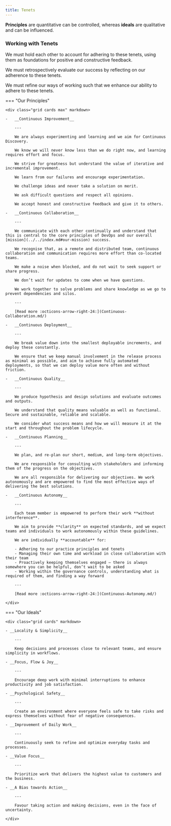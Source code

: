 ```yaml
---
title: Tenets
---
```


**Principles** are quantitative can be controlled, whereas **ideals** are qualitative and can be influenced.

### Working with Tenets

We must hold each other to account for adhering to these tenets, using them as foundations for positive and constructive feedback. 

We must retrospectively evaluate our success by reflecting on our adherence to these tenets.

We must refine our ways of working such that we enhance our ability to adhere to these tenets.

=== "Our Principles"


    <div class="grid cards max" markdown>

    -   __Continuous Improvement__
    
        ---
    
        We are always experimenting and learning and we aim for Continuous Discovery.

        We know we will never know less than we do right now, and learning requires effort and focus.

        We strive for greatness but understand the value of iterative and incremental improvement. 

        We learn from our failures and encourage experimentation. 

        We challenge ideas and never take a solution on merit. 

        We ask difficult questions and respect all opinions. 
        
        We accept honest and constructive feedback and give it to others.  
        
    -   __Continuous Collaboration__
    
        ---

        We communicate with each other continually and understand that this is central to the core principles of DevOps and our overall [mission](../../index.md#our-mission) success.

        We recognise that, as a remote and distributed team, continuous collaboration and communication requires more effort than co-located teams. 

        We make a noise when blocked, and do not wait to seek support or share progress. 

        We don’t wait for updates to come when we have questions. 

        We work together to solve problems and share knowledge as we go to prevent dependencies and silos.

        ---

        [Read more :octicons-arrow-right-24:](Continuous-Collaboration.md/)

    -   __Continuous Deployment__
    
        ---

        We break value down into the smallest deployable increments, and deploy these constantly.

        We ensure that we keep manual involvement in the release process as minimal as possible, and aim to achieve fully automated deployments, so that we can deploy value more often and without friction.

    -   __Continuous Quality__
    
        ---

        We produce hypothesis and design solutions and evaluate outcomes and outputs. 

        We understand that quality means valuable as well as functional. Secure and sustainable, reliable and scalable.

        We consider what success means and how we will measure it at the start and throughout the problem lifecycle.

    -   __Continuous Planning__
    
        ---

        We plan, and re-plan our short, medium, and long-term objectives.

        We are responsible for consulting with stakeholders and informing them of the progress on the objectives. 

        We are all responsible for delivering our objectives. We work autonomously and are empowered to find the most effective ways of delivering the best solutions. 

    -   __Continuous Autonomy__
    
        ---
    
        Each team member is empowered to perform their work **without interference**. 

        We aim to provide **clarity** on expected standards, and we expect teams and individuals to work autonomously within these guidelines.

        We are individually **accountable** for:

        - Adhering to our practice principles and tenets
        - Managing their own time and workload in close collaboration with their team  
        - Proactively keeping themselves engaged – there is always somewhere you can be helpful, don’t wait to be asked
        - Working within the governance controls, understanding what is required of them, and finding a way forward 

        ---

        [Read more :octicons-arrow-right-24:](Continuous-Autonomy.md/)

    </div>


=== "Our Ideals"

    <div class="grid cards" markdown>

    - __Locality & Simplicity__

        ---

        Keep decisions and processes close to relevant teams, and ensure simplicity in workflows.

    - __Focus, Flow & Joy__
    
        ---

        Encourage deep work with minimal interruptions to enhance productivity and job satisfaction.

    - __Psychological Safety__
    
        ---

        Create an environment where everyone feels safe to take risks and express themselves without fear of negative consequences.

    - __Improvement of Daily Work__

        ---

        Continuously seek to refine and optimize everyday tasks and processes.

    - __Value Focus__  

        ---

        Prioritize work that delivers the highest value to customers and the business.

    - __A Bias towards Action__ 

        ---

        Favour taking action and making decisions, even in the face of uncertainty.

    </div>